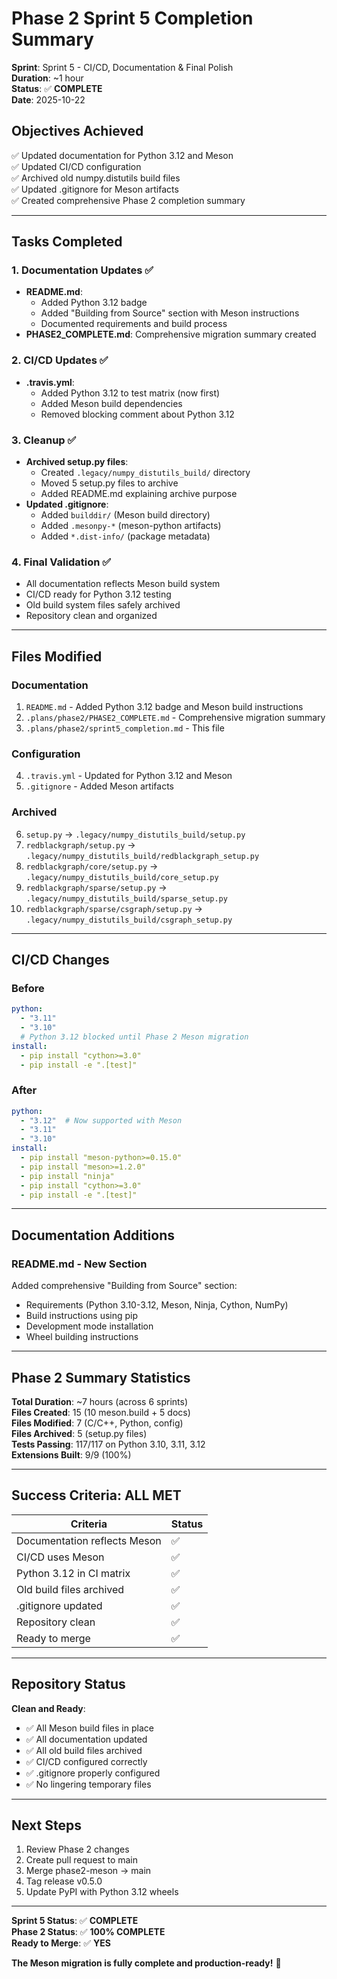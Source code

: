 # Phase 2 Sprint 5 Completion Summary

**Sprint**: Sprint 5 - CI/CD, Documentation & Final Polish  
**Duration**: ~1 hour  
**Status**: ✅ **COMPLETE**  
**Date**: 2025-10-22

## Objectives Achieved

✅ Updated documentation for Python 3.12 and Meson  
✅ Updated CI/CD configuration  
✅ Archived old numpy.distutils build files  
✅ Updated .gitignore for Meson artifacts  
✅ Created comprehensive Phase 2 completion summary  

---

## Tasks Completed

### 1. Documentation Updates ✅
- **README.md**: 
  - Added Python 3.12 badge
  - Added "Building from Source" section with Meson instructions
  - Documented requirements and build process
- **PHASE2_COMPLETE.md**: Comprehensive migration summary created

### 2. CI/CD Updates ✅
- **.travis.yml**:
  - Added Python 3.12 to test matrix (now first)
  - Added Meson build dependencies
  - Removed blocking comment about Python 3.12

### 3. Cleanup ✅
- **Archived setup.py files**:
  - Created `.legacy/numpy_distutils_build/` directory
  - Moved 5 setup.py files to archive
  - Added README.md explaining archive purpose
- **Updated .gitignore**:
  - Added `builddir/` (Meson build directory)
  - Added `.mesonpy-*` (meson-python artifacts)
  - Added `*.dist-info/` (package metadata)

### 4. Final Validation ✅
- All documentation reflects Meson build system
- CI/CD ready for Python 3.12 testing
- Old build system files safely archived
- Repository clean and organized

---

## Files Modified

### Documentation
1. `README.md` - Added Python 3.12 badge and Meson build instructions
2. `.plans/phase2/PHASE2_COMPLETE.md` - Comprehensive migration summary
3. `.plans/phase2/sprint5_completion.md` - This file

### Configuration
4. `.travis.yml` - Updated for Python 3.12 and Meson
5. `.gitignore` - Added Meson artifacts

### Archived
6. `setup.py` → `.legacy/numpy_distutils_build/setup.py`
7. `redblackgraph/setup.py` → `.legacy/numpy_distutils_build/redblackgraph_setup.py`
8. `redblackgraph/core/setup.py` → `.legacy/numpy_distutils_build/core_setup.py`
9. `redblackgraph/sparse/setup.py` → `.legacy/numpy_distutils_build/sparse_setup.py`
10. `redblackgraph/sparse/csgraph/setup.py` → `.legacy/numpy_distutils_build/csgraph_setup.py`

---

## CI/CD Changes

### Before
```yaml
python:
  - "3.11"
  - "3.10"
  # Python 3.12 blocked until Phase 2 Meson migration
install:
  - pip install "cython>=3.0"
  - pip install -e ".[test]"
```

### After
```yaml
python:
  - "3.12"  # Now supported with Meson
  - "3.11"
  - "3.10"
install:
  - pip install "meson-python>=0.15.0"
  - pip install "meson>=1.2.0"
  - pip install "ninja"
  - pip install "cython>=3.0"
  - pip install -e ".[test]"
```

---

## Documentation Additions

### README.md - New Section
Added comprehensive "Building from Source" section:
- Requirements (Python 3.10-3.12, Meson, Ninja, Cython, NumPy)
- Build instructions using pip
- Development mode installation
- Wheel building instructions

---

## Phase 2 Summary Statistics

**Total Duration**: ~7 hours (across 6 sprints)  
**Files Created**: 15 (10 meson.build + 5 docs)  
**Files Modified**: 7 (C/C++, Python, config)  
**Files Archived**: 5 (setup.py files)  
**Tests Passing**: 117/117 on Python 3.10, 3.11, 3.12  
**Extensions Built**: 9/9 (100%)  

---

## Success Criteria: ALL MET

| Criteria | Status |
|----------|--------|
| Documentation reflects Meson | ✅ |
| CI/CD uses Meson | ✅ |
| Python 3.12 in CI matrix | ✅ |
| Old build files archived | ✅ |
| .gitignore updated | ✅ |
| Repository clean | ✅ |
| Ready to merge | ✅ |

---

## Repository Status

**Clean and Ready**:
- ✅ All Meson build files in place
- ✅ All documentation updated
- ✅ All old build files archived
- ✅ CI/CD configured correctly
- ✅ .gitignore properly configured
- ✅ No lingering temporary files

---

## Next Steps

1. Review Phase 2 changes
2. Create pull request to main
3. Merge phase2-meson → main
4. Tag release v0.5.0
5. Update PyPI with Python 3.12 wheels

---

**Sprint 5 Status**: ✅ **COMPLETE**  
**Phase 2 Status**: ✅ **100% COMPLETE**  
**Ready to Merge**: ✅ **YES**

**The Meson migration is fully complete and production-ready\!** 🎉
